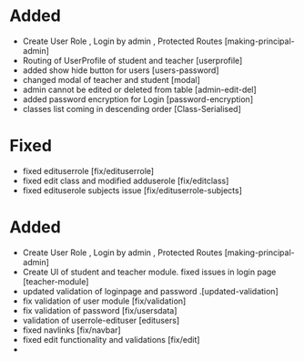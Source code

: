 # Added
 - Create User Role , Login by admin , Protected Routes [making-principal-admin]
 - Routing of UserProfile of student and teacher [userprofile]
 - added show hide button for users [users-password]
 - changed modal of teacher and student [modal]
 - admin cannot be edited or deleted from table [admin-edit-del]
 - added password encryption for Login [password-encryption]
 - classes list coming in descending order [Class-Serialised]

 
 # Fixed
 - fixed edituserrole [fix/edituserrole]
 - fixed edit class and modified adduserole [fix/editclass]
 - fixed edituserole subjects issue [fix/edituserrole-subjects]

 # Added
 - Create User Role , Login by admin , Protected Routes [making-principal-admin]
 - Create UI of student and teacher module. fixed issues in login page [teacher-module]
 - updated validation of loginpage and password .[updated-validation]
 - fix validation of user module [fix/validation]
 - fix validation of password [fix/usersdata]
 - validation of userrole-edituser [editusers]
 - fixed navlinks [fix/navbar]
 - fixed edit functionality and validations [fix/edit]
 - 